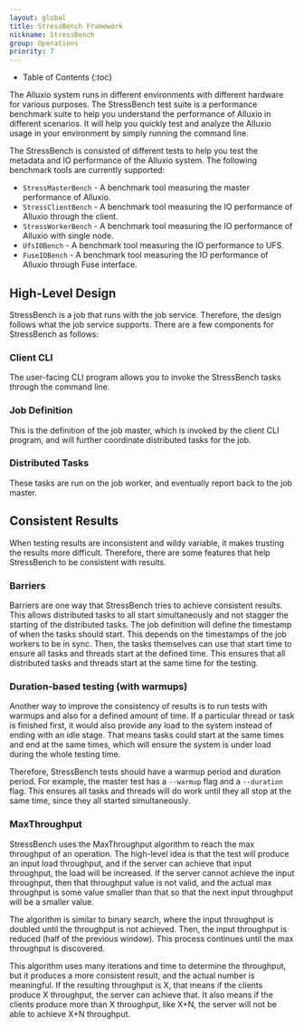```yaml
---
layout: global
title: StressBench Framework
nickname: StressBench
group: Operations
priority: 7
---
```


* Table of Contents
  {:toc}

The Alluxio system runs in different environments with different hardware for various purposes. The
StressBench test suite is a performance benchmark suite to help you understand the performance of
Alluxio in different scenarios. It will help you quickly test and analyze the Alluxio usage in your
environment by simply running the command line.

The StressBench is consisted of different tests to help you test the metadata and IO performance of
the Alluxio system. The following benchmark tools are currently supported:
* `StressMasterBench` - A benchmark tool measuring the master performance of Alluxio.
* `StressClientBench` - A benchmark tool measuring the IO performance of Alluxio through the client.
* `StressWorkerBench` - A benchmark tool measuring the IO performance of Alluxio with single node.
* `UfsIOBench` - A benchmark tool measuring the IO performance to UFS.
* `FuseIOBench` - A benchmark tool measuring the IO performance of Alluxio through Fuse interface.

## High-Level Design
StressBench is a job that runs with the job service. Therefore, the design follows what the job
service supports. There are a few components for StressBench as follows:

### Client CLI
The user-facing CLI program allows you to invoke the StressBench tasks through the command line.

### Job Definition
This is the definition of the job master, which is invoked by the client CLI program, and will
further coordinate distributed tasks for the job.

### Distributed Tasks
These tasks are run on the job worker, and eventually report back to the job master.

## Consistent Results
When testing results are inconsistent and wildy variable, it makes trusting the results more
difficult. Therefore, there are some features that help StressBench to be consistent with results.

### Barriers
Barriers are one way that StressBench tries to achieve consistent results. This allows distributed
tasks to all start simultaneously and not stagger the starting of the distributed tasks. The job
definition will define the timestamp of when the tasks should start. This depends on the timestamps
of the job workers to be in sync. Then, the tasks themselves can use that start time to ensure all
tasks and threads start at the defined time. This ensures that all distributed tasks and threads
start at the same time for the testing.

### Duration-based testing (with warmups)
Another way to improve the consistency of results is to run tests with warmups and also for a
defined amount of time. If a particular thread or task is finished first, it would also provide any
load to the system instead of ending with an idle stage. That means tasks could start at the same
times and end at the same times, which will ensure the system is under load during the whole testing
time.

Therefore, StressBench tests should have a warmup period and duration period. For example, the
master test has a `--warmup` flag and a `--duration` flag. This ensures all tasks and threads will do
work until they all stop at the same time, since they all started simultaneously.

### MaxThroughput
StressBench uses the MaxThroughput algorithm to reach the max throughput of an operation. The
high-level idea is that the test will produce an input load throughput, and if the server can
achieve that input throughput, the load will be increased. If the server cannot achieve the input
throughput, then that throughput value is not valid, and the actual max throughput is some value
smaller than that so that the next input throughput will be a smaller value.

The algorithm is similar to binary search, where the input throughput is doubled until the
throughput is not achieved. Then, the input throughput is reduced (half of the previous window).
This process continues until the max throughput is discovered.

This algorithm uses many iterations and time to determine the throughput, but it produces a more
consistent result, and the actual number is meaningful. If the resulting throughput is X, that
means if the clients produce X throughput, the server can achieve that. It also means if the clients
produce more than X throughput, like X+N, the server will not be able to achieve X+N throughput.
